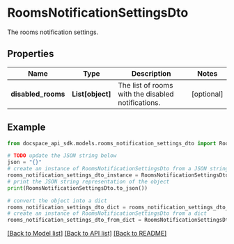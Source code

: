 # RoomsNotificationSettingsDto
The rooms notification settings.

## Properties

Name | Type | Description | Notes
------------ | ------------- | ------------- | -------------
**disabled_rooms** | **List[object]** | The list of rooms with the disabled notifications. | [optional] 

## Example

```python
from docspace_api_sdk.models.rooms_notification_settings_dto import RoomsNotificationSettingsDto

# TODO update the JSON string below
json = "{}"
# create an instance of RoomsNotificationSettingsDto from a JSON string
rooms_notification_settings_dto_instance = RoomsNotificationSettingsDto.from_json(json)
# print the JSON string representation of the object
print(RoomsNotificationSettingsDto.to_json())

# convert the object into a dict
rooms_notification_settings_dto_dict = rooms_notification_settings_dto_instance.to_dict()
# create an instance of RoomsNotificationSettingsDto from a dict
rooms_notification_settings_dto_from_dict = RoomsNotificationSettingsDto.from_dict(rooms_notification_settings_dto_dict)
```
[[Back to Model list]](../README.md#documentation-for-models) [[Back to API list]](../README.md#documentation-for-api-endpoints) [[Back to README]](../README.md)


